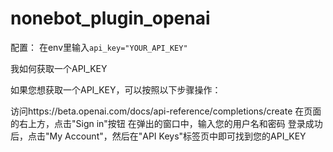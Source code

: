 # nonebot_plugin_openai

配置：
在env里输入`api_key="YOUR_API_KEY"`

我如何获取一个API_KEY

如果您想获取一个API_KEY，可以按照以下步骤操作：

访问https://beta.openai.com/docs/api-reference/completions/create
在页面的右上方，点击"Sign in"按钮
在弹出的窗口中，输入您的用户名和密码
登录成功后，点击"My Account"，然后在"API Keys"标签页中即可找到您的API_KEY
